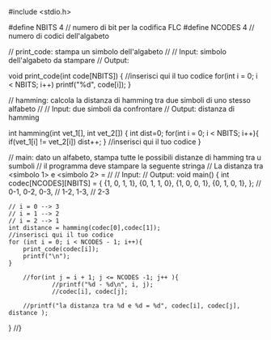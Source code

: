 #include <stdio.h>

#define NBITS  4 // numero di bit per la codifica FLC
#define NCODES 4 // numero di codici dell'algabeto

// print_code: stampa un simbolo dell'algabeto
//
// Input: simbolo dell'algabeto da stampare
// Output:

void print_code(int code[NBITS]) {
  //inserisci qui il tuo codice
  for(int i = 0; i < NBITS; i++)
    printf("%d", code[i]);
}

// hamming: calcola la distanza di hamming tra due simboli di uno stesso alfabeto
//
// Input: due simboli da confrontare
// Output: distanza di hamming

int hamming(int vet_1[], int vet_2[]) {
    int dist=0;
    for(int i = 0; i < NBITS; i++){
        if(vet_1[i] != vet_2[i])
            dist++;
    }
  //inserisci qui il tuo codice
}

// main: dato un alfabeto, stampa tutte le possibili distanze di hamming tra u sumboli
//       il programma deve stampare la seguente stringa
//       La distanza tra <simbolo 1> e <simbolo 2> = <distanza di hamming>
//
// Input:
// Output:
void main() {
    int codec[NCODES][NBITS] =
    {
        {1, 0, 1, 1},
        {0, 1, 1, 0},
        {1, 0, 0, 1},
        {0, 1, 0, 1},
    };
    // 0-1, 0-2, 0-3,
    // 1-2, 1-3,
    // 2-3

    // i = 0 --> 3
    // i = 1 --> 2
    // i = 2 --> 1
    int distance = hamming(codec[0],codec[1]);
    //inserisci qui il tuo codice
    for (int i = 0; i < NCODES - 1; i++){
        print_code(codec[i]);
        printf("\n");
    }

        //for(int j = i + 1; j <= NCODES -1; j++ ){
                //printf("%d - %d\n", i, j);
                //codec[i], codec[j];

        //printf("la distanza tra %d e %d = %d", codec[i], codec[j], distance );
   }
//}
